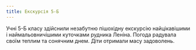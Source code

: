 ```yaml
---
title: Екскурсія 5-Б
---
```


Учні 5-Б класу здійснили незабутню пішохідну екскурсію найцікавішими і наймальовничішими куточками рудника Леніна. Погода радувала своїм теплим та сонячним днем. Діти отримали масу задоволень.

<slideshow id="_/72157658166646743" />
